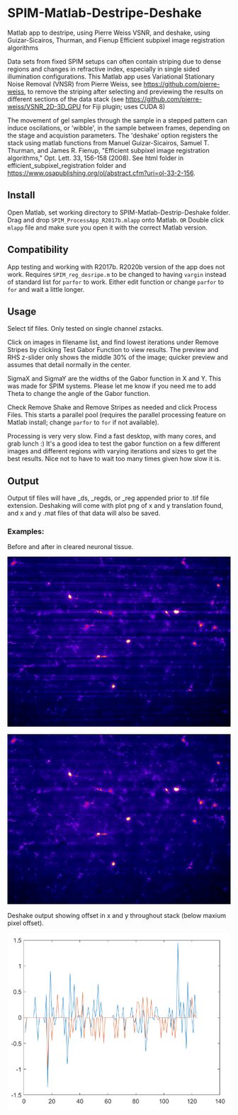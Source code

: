# SPIM-Matlab-Destripe-Deshake
Matlab app to destripe, using Pierre Weiss VSNR, and deshake, using Guizar-Sicairos, Thurman, and Fienup Efficient subpixel image registration algorithms

Data sets from fixed SPIM setups can often contain striping due to dense regions and changes in refractive index, especially in single sided illumination configurations.  This Matlab app uses Variational Stationary Noise Removal (VNSR) from Pierre Weiss, see https://github.com/pierre-weiss, to remove the striping after selecting and previewing the results on different sections of the data stack (see https://github.com/pierre-weiss/VSNR_2D-3D_GPU for Fiji plugin; uses CUDA 8)

The movement of gel samples through the sample in a stepped pattern can induce oscilations, or 'wibble', in the sample between frames, depending on the stage and acquistion parameters.  The 'deshake' option registers the stack using matlab functions from Manuel Guizar-Sicairos, Samuel T. Thurman, and James R. Fienup, "Efficient subpixel image registration algorithms," Opt. Lett. 33, 156-158 (2008).  See html folder in efficient_subpixel_registration folder and https://www.osapublishing.org/ol/abstract.cfm?uri=ol-33-2-156.

## Install
Open Matlab, set working directory to SPIM-Matlab-Destrip-Deshake folder.
Drag and drop `SPIM_ProcessApp_R2017b.mlapp` onto Matlab.
`OR`
Double click `mlapp` file and make sure you open it with the correct Matlab version.

## Compatibility
App testing and working with R2017b.
R2020b version of the app does not work.  Requires `SPIM_reg_desripe.m` to be changed to having `vargin` instead of standard list for `parfor` to work.  Either edit function or change `parfor` to `for` and wait a little longer.

## Usage
Select tif files.  Only tested on single channel zstacks.

Click on images in filename list, and find lowest iterations under Remove Stripes by clicking Test Gabor Function to view results.  The preview and RHS z-slider only shows the middle 30% of the image; quicker preview and assumes that detail normally in the center.

SigmaX and SigmaY are the widths of the Gabor function in X and Y.  This was made for SPIM systems.  Please let me know if you need me to add Theta to change the angle of the Gabor function.

Check Remove Shake and Remove Stripes as needed and click Process Files.  This starts a parallel pool (requires the parallel processing feature on Matlab install; change `parfor` to `for` if not available).

Processing is very very slow.  Find a fast desktop, with many cores, and grab lunch :)
It's a good idea to test the gabor function on a few different images and different regions with varying iterations and sizes to get the best results.  Nice not to have to wait too many times given how slow it is.

## Output
Output tif files will have _ds, _regds, or _reg appended prior to .tif file extension.  Deshaking will come with plot png of x and y translation found, and x and y .mat files of that data will also be saved.

### Examples:
Before and after in cleared neuronal tissue.

![Before](./images/neurons_before.jpg)

![After](images/neurons_after.jpg)

Deshake output showing offset in x and y throughout stack (below maxium pixel offset).

![Offsets](images/offsets.png)
